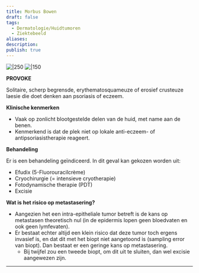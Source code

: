 ```yaml
---
title: Morbus Bowen
draft: false
tags:
  - Dermatologie/Huidtumoren
  - Ziektebeeld
aliases: 
description: 
publish: true
---
```




![|250](https://i.imgur.com/7g5cAB8.png)
![|150](https://i.imgur.com/nolnmnk.png)


**PROVOKE**

Solitaire, scherp begrensde, erythematosquameuze of erosief crusteuze laesie die doet denken aan psoriasis of eczeem.

**Klinische kenmerken**

- Vaak op zonlicht blootgestelde delen van de huid, met name aan de benen.
- Kenmerkend is dat de plek niet op lokale anti-eczeem- of antipsoriasistherapie reageert.

**Behandeling**

Er is een behandeling geïndiceerd. In dit geval kan gekozen worden uit: 

- Efudix (5-Fluorouracilcrème)
- Cryochirurgie (= intensieve cryotherapie)
- Fotodynamische therapie (PDT)
- Excisie

**Wat is het risico op metastasering?**

- Aangezien het een intra-epitheliale tumor betreft is de kans op metastasen theoretisch nul (in de epidermis lopen geen bloedvaten en ook geen lymfevaten).
- Er bestaat echter altijd een klein risico dat deze tumor toch ergens invasief is, en dat dit met het biopt niet aangetoond is (sampling error van biopt). Dan bestaat er een geringe kans op metastasering.
    - Bij twijfel zou een tweede biopt, om dit uit te sluiten, dan wel excisie aangewezen zijn.

---